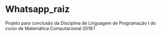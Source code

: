 # Whatsapp_raiz
Projeto para conclusão da Disciplina de Linguagem de Programação I do curso de Matemática Computacional 2018.1
